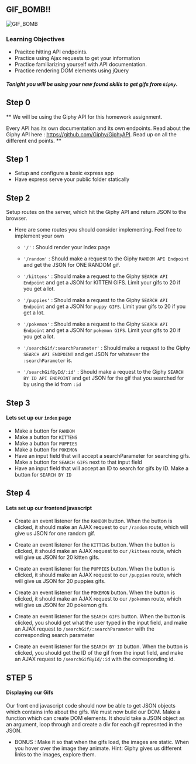 ## GIF_BOMB!!
![GIF_BOMB](http://i284.photobucket.com/albums/ll36/Bigsteve87/Gifs/AtomicBomb.gif)

### Learning Objectives
* Pracitce hitting API endpoints. 
* Practice using Ajax requests to get your information
* Practice familiarizing yourself with API documentation.
* Practice rendering DOM elements using jQuery

##### Tonight you will be using your new found skills to get gifs from `Giphy`. 

## Step 0

** We will be using the Giphy API for this homework assignment. 

Every API has its own documentation and its own endpoints. Read about
the Giphy API here : https://github.com/Giphy/GiphyAPI. Read up on all
the different end points. ** 

## Step 1

- Setup and configure a basic express app
- Have express serve your public folder statically


## Step 2

Setup routes on the server, which hit the Giphy API and return JSON to
the browser.

- Here are some routes you should consider implementing. Feel free to
  implement your own

	- `'/'` : Should render your index page 
    
	- `'/random'` : Should make a request to the Giphy `RANDOM API
      Endpoint` and get the JSON for ONE RANDOM gif. 

	- `'/kittens'` : Should make a request to the Giphy `SEARCH API
      Endpoint` and get a JSON for KITTEN GIFS. Limit your gifs to 20
      if you get a lot. 

	- `'/puppies'` : Should make a request to the Giphy `SEARCH API
      Endpoint` and get a JSON for `puppy GIFS`. Limit your gifs to 20
      if you get a lot. 

	- `'/pokemon'` : Should make a request to the Giphy `SEARCH API
      Endpoint` and get a JSON for `pokemon GIFS`. Limit your gifs to
      20 if you get a lot. 

	- `'/searchGif/:searchParameter'` : Should make a request to the
      Giphy `SEARCH API ENDPOINT` and get JSON for whatever the
      `:searchParameter` is.  

	- `'/searchGifById/:id'` : Should make a request to the Giphy
      `SEARCH BY ID API ENDPOINT` and get JSON for the gif that you
      searched for by using the id from `:id` 


## Step 3

#### Lets set up our `index` page

- Make a button for `RANDOM`
- Make a button for `KITTENS`
- Make a button for `PUPPIES`
- Make a button for `POKEMON`
- Have an input field that will accept a searchParameter for searching gifs. Make a button for `SEARCH GIFS` next to that input field
- Have an input field that will accept an ID to search for gifs by
  ID. Make a button for `SEARCH BY ID`

## Step 4

#### Lets set up our frontend javascript

- Create an event listener for the `RANDOM` button. When the button is
  clicked, it should make an AJAX request to our `/random` route,
  which will give us JSON for one random gif. 

- Create an event listener for the `KITTENS` button. When the button
  is clicked, it should make an AJAX request to our `/kittens` route,
  which will give us JSON for 20 kitten gifs. 

- Create an event listener for the `PUPPIES` button. When the button
  is clicked, it should make an AJAX request to our `/puppies` route,
  which will give us JSON for 20 puppies gifs. 

- Create an event listener for the `POKEMON` button. When the button
  is clicked, it should make an AJAX request to our `/pokemon` route,
  which will give us JSON for 20 pokemon gifs. 

- Create an event listener for the `SEARCH GIFS` button. When the
  button is clicked, you should get what the user typed in the input
  field, and make an AJAX request to `/searchGif/:searchParameter`
  with the corresponding search parameter

- Create an event listener for the `SEARCH BY ID` button. When the
  button is clicked, you should get the ID of the gif from the input
  field, and make an AJAX request to `/searchGifById/:id` with the
  corresponding id.

  
## STEP 5

#### Displaying our Gifs

Our front end javascript code should now be able to get JSON
objects which contains info about the gifs. We must now build our DOM.
Make a function which can create DOM elements. It should take a JSON
object as an argument, loop through and create a div for each gif
represnted in the JSON. 

- BONUS : Make it so that when the gifs load, the images are
  static. When you hover over the image they animate. 
  Hint: Giphy gives us different links to the images, explore them.
